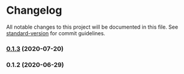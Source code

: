 # Changelog

All notable changes to this project will be documented in this file. See [standard-version](https://github.com/conventional-changelog/standard-version) for commit guidelines.

### [0.1.3](https://github.com/toolbuilder/rollup-plugin-relative-to-package/compare/v0.1.2...v0.1.3) (2020-07-20)

### 0.1.2 (2020-06-29)
